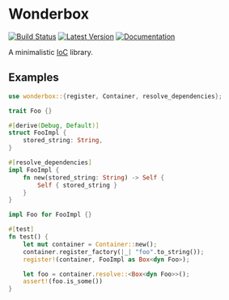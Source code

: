 # Wonderbox

[![Build Status](https://travis-ci.com/jnferner/wonderbox.svg?branch=master)](https://travis-ci.com/jnferner/wonderbox)
[![Latest Version](https://img.shields.io/crates/v/wonderbox.svg)](https://crates.io/crates/wonderbox)
[![Documentation](https://docs.rs/wonderbox/badge.svg)](https://docs.rs/wonderbox)


A minimalistic [IoC](https://en.wikipedia.org/wiki/Inversion_of_control) library.

## Examples

```rust
use wonderbox::{register, Container, resolve_dependencies};

trait Foo {}

#[derive(Debug, Default)]
struct FooImpl {
    stored_string: String,
}

#[resolve_dependencies]
impl FooImpl {
    fn new(stored_string: String) -> Self {
        Self { stored_string }
    }
}

impl Foo for FooImpl {}

#[test]
fn test() {
    let mut container = Container::new();
    container.register_factory(|_| "foo".to_string());
    register!(container, FooImpl as Box<dyn Foo>);

    let foo = container.resolve::<Box<dyn Foo>>();
    assert!(foo.is_some())
}

```
